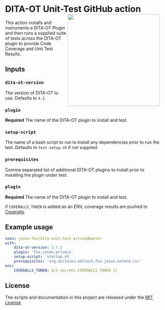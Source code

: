 # DITA-OT Unit-Test GitHub action [<img src="https://jason-fox.github.io/fox.jason.unit-test/unit.png" align="right" width="300">](https://unit-test-framework-for-dita-ot.rtfd.io)

This action installs and instruments a DITA-OT Plugin and then runs a supplied suite of tests across the DITA-OT plugin to provide Code Coverage and Unit Test Results.

## Inputs

### `dita-ot-version`

The version of DITA-OT to use. Defaults to `4.1`

### `plugin`

**Required** The name of the DITA-OT plugin to install and test.

### `setup-script`

The name of a bash script to run to install any dependencies prior to run the test. Defaults to `test-setup.sh` if not supplied.

### `prerequisites`

Comma separated list of additional DITA-OT plugins to install prior to installing the plugin under test.

### `plugin`

**Required** The name of the DITA-OT plugin to install and test.

if `COVERALLS_TOKEN` is added as an ENV, coverage results are pushed to [Coveralls](https://coveralls.io/).

## Example usage

```yaml
uses: jason-fox/dita-unit-test-action@master
with:
    dita-ot-version: 3.7.2
    plugin: 'fox.jason.prismjs'
    setup-script: 'startup.sh'
    prerequisites: 'org.doctales.xmltask,fox.jason.extend.css'
env:
    COVERALLS_TOKEN: ${{ secrets.COVERALLS_TOKEN }}
```

## License

The scripts and documentation in this project are released under the [MIT License](LICENSE)
